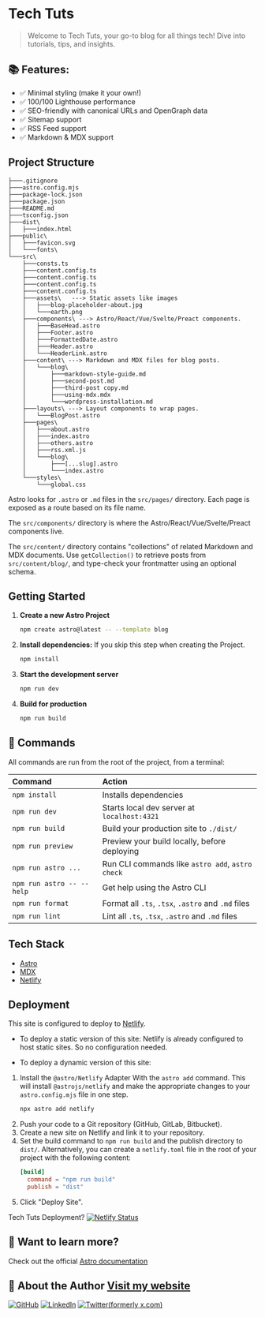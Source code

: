 #  Tech Tuts
> Welcome to Tech Tuts, your go-to blog for all things tech! Dive into tutorials, tips, and insights.

## 📚 Features:
- ✅ Minimal styling (make it your own!)
- ✅ 100/100 Lighthouse performance
- ✅ SEO-friendly with canonical URLs and OpenGraph data
- ✅ Sitemap support
- ✅ RSS Feed support
- ✅ Markdown & MDX support

## Project Structure

``` text
├───.gitignore
├───astro.config.mjs
├───package-lock.json
├───package.json
├───README.md
├───tsconfig.json
├───dist\
│   ├───index.html
├───public\
│   ├───favicon.svg
│   └───fonts\
└───src\
    ├───consts.ts
    ├───content.config.ts
    ├───content.config.ts
    ├───content.config.ts
    ├───content.config.ts
    ├───assets\   ---> Static assets like images
    │   ├───blog-placeholder-about.jpg
    │   └───earth.png
    ├───components\ ---> Astro/React/Vue/Svelte/Preact components.
    │   ├───BaseHead.astro
    │   ├───Footer.astro
    │   ├───FormattedDate.astro
    │   ├───Header.astro
    │   └───HeaderLink.astro
    ├───content\ ---> Markdown and MDX files for blog posts.
    │   └───blog\
    │       ├───markdown-style-guide.md
    │       ├───second-post.md
    │       ├───third-post copy.md
    │       ├───using-mdx.mdx
    │       └───wordpress-installation.md
    ├───layouts\ ---> Layout components to wrap pages.
    │   └───BlogPost.astro
    ├───pages\
    │   ├───about.astro
    │   ├───index.astro
    │   ├───others.astro
    │   ├───rss.xml.js
    │   └───blog\
    │       ├───[...slug].astro
    │       └───index.astro
    └───styles\
        └───global.css
```

Astro looks for `.astro` or `.md` files in the `src/pages/` directory. Each page is exposed as a route based on its file name.

The `src/components/` directory is where the Astro/React/Vue/Svelte/Preact components live.

The `src/content/` directory contains "collections" of related Markdown and MDX documents. Use `getCollection()` to retrieve posts from `src/content/blog/`, and type-check your frontmatter using an optional schema.


## Getting Started

1. **Create a new Astro Project**

   ```bash
   npm create astro@latest -- --template blog
   ```

2. **Install dependencies:** If you skip this step when creating the Project.

   ```bash
   npm install
    ```

3. **Start the development server**

   ```bash
   npm run dev
   ```

4. **Build for production**

   ```bash
   npm run build
   ```

## 🧞 Commands

All commands are run from the root of the project, from a terminal:

| Command                   | Action                                           |
| :------------------------ | :----------------------------------------------- |
| `npm install`             | Installs dependencies                            |
| `npm run dev`             | Starts local dev server at `localhost:4321`      |
| `npm run build`           | Build your production site to `./dist/`          |
| `npm run preview`         | Preview your build locally, before deploying     |
| `npm run astro ...`       | Run CLI commands like `astro add`, `astro check` |
| `npm run astro -- --help` | Get help using the Astro CLI                     |
| `npm run format`          | Format all `.ts`, `.tsx`, `.astro` and `.md` files |
| `npm run lint`            | Lint all `.ts`, `.tsx`, `.astro` and `.md` files |

## Tech Stack
- [Astro](https://astro.build/)
- [MDX](https://mdxjs.com/)
- [Netlify](https://www.netlify.com/)

## Deployment

This site is configured to deploy to [Netlify](https://www.netlify.com/).
- To deploy a static version of this site:
Netlify is already configured to host static sites. So no configuration needed.

- To deploy a dynamic version of this site:
1. Install the `@astro/Netlify` Adapter
With the `astro add` command. This will install `@astrojs/netlify` and make the appropriate changes to your `astro.config.mjs` file in one step.
    ```bash
    npx astro add netlify
    ```
2. Push your code to a Git repository (GitHub, GitLab, Bitbucket).
3. Create a new site on Netlify and link it to your repository.
4. Set the build command to `npm run build` and the publish directory to `dist/`.
Alternatively, you can create a `netlify.toml` file in the root of your project with the following content:
    ```toml
    [build]
      command = "npm run build"
      publish = "dist"
    ```
5. Click "Deploy Site".

Tech Tuts Deployment? [![Netlify Status](https://api.netlify.com/api/v1/badges/0e980602-116a-41de-b88c-3037ef140f3d/deploy-status)](https://app.netlify.com/projects/techtuts/deploys)

## 👀 Want to learn more?
Check out the official [Astro documentation](https://docs.astro.build)

## 👀 About the Author [Visit my website](https://atomicustadh.pages.dev/ "Author's website")

[![GitHub](https://img.shields.io/badge/GitHub-100000?style=flat-square&logo=github&logoColor=black)](https://github.com/atomic-ustadh)
[![LinkedIn](https://img.shields.io/badge/LinkedIn-0077B5?style=flat-square&logo=linkedin&logoColor=black)](https://linkedin.com/in/atomic-ustadh)
[![Twitter(formerly x.com)](https://techtuts.netlify.app/.netlify/images?url=_astro%2Fearth.D_8TggCb.png&w=1020&h=510)](https://x.com/atomicustadh)

